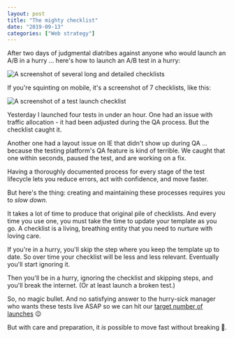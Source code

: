 ```yaml
---
layout: post
title: "The mighty checklist"
date: "2019-09-13"
categories: ["Web strategy"]
---
```


After two days of judgmental diatribes against anyone who would launch an A/B in a hurry ... here's how to launch an A/B test in a hurry:

![A screenshot of several long and detailed checklists](/images/Screen-Shot-2019-09-13-at-8.51.51-AM-1024x550.png)

If you're squinting on mobile, it's a screenshot of 7 checklists, like this:

![A screenshot of a test launch checklist](/images/Screen-Shot-2019-09-13-at-8.54.28-AM.png)

Yesterday I launched four tests in under an hour. One had an issue with traffic allocation - it had been adjusted during the QA process. But the checklist caught it.

Another one had a layout issue on IE that didn't show up during QA ... because the testing platform's QA feature is kind of terrible. We caught that one within seconds, paused the test, and are working on a fix.

Having a thoroughly documented process for every stage of the test lifecycle lets you reduce errors, act with confidence, and move faster.

But here's the thing: creating and maintaining these processes requires you to _slow down_.

It takes a lot of time to produce that original pile of checklists. And every time you use one, you must take the time to update your template as you go. A checklist is a living, breathing entity that you need to nurture with loving care.

If you're in a hurry, you'll skip the step where you keep the template up to date. So over time your checklist will be less and less relevant. Eventually you'll start ignoring it.

Then you'll be in a hurry, ignoring the checklist and skipping steps, and you'll break the internet. (Or at least launch a broken test.)

So, no magic bullet. And no satisfying answer to the hurry-sick manager who wants these tests live ASAP so we can hit our [target number of launches](https://briandavidhall.com/why-number-of-tests-is-a-terrible-success-metric/) 😉

But with care and preparation, it _is_ possible to move fast without breaking 💩.
